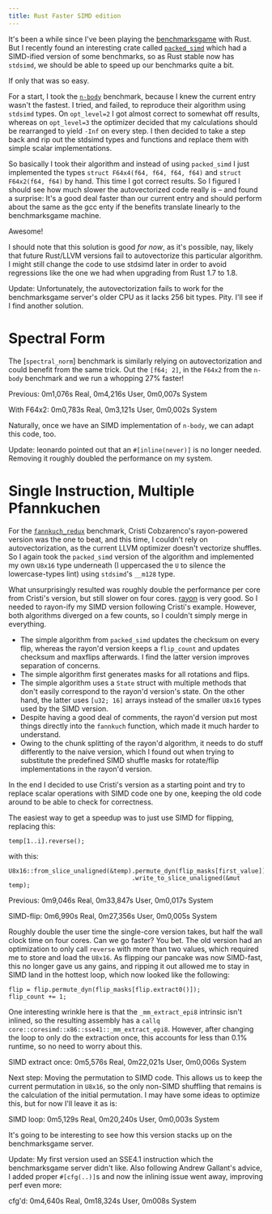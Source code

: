 ```yaml
---
title: Rust Faster SIMD edition
---
```


It's been a while since I've been playing the [benchmarksgame] with Rust. But I
recently found an interesting crate called [`packed_simd`] which had a
SIMD-ified version of some benchmarks, so as Rust stable now has `stdsimd`, we
should be able to speed up our benchmarks quite a bit.

If only that was so easy.

For a start, I took the [`n-body`] benchmark, because I knew the current entry
wasn't the fastest. I tried, and failed, to reproduce their algorithm using
`stdsimd` types. On `opt_level=2` I got almost correct to somewhat off results,
whereas on `opt_level=3` the optimizer decided that my calculations should be
rearranged to yield `-Inf` on every step. I then decided to take a step back
and rip out the stdsimd types and functions and replace them with simple
scalar implementations.

So basically I took their algorithm and instead of using `packed_simd` I
just implemented the types `struct F64x4(f64, f64, f64, f64)` and
`struct F64x2(f64, f64)` by hand. This time I got correct results. So I
figured I should see how much slower the autovectorized code really is – and
found a surprise: It's a good deal faster than our current entry and should
perform about the same as the gcc enty if the benefits translate linearly to
the benchmarksgame machine.

Awesome!

I should note that this solution is good *for now*, as it's possible, nay,
likely that future Rust/LLVM versions fail to autovectorize this particular
algorithm. I might still change the code to use stdsimd later in order to avoid
regressions like the one we had when upgrading from Rust 1.7 to 1.8.

Update: Unfortunately, the autovectorization fails to work for the
benchmarksgame server's older CPU as it lacks 256 bit types. Pity. I'll see if
I find another solution.

# Spectral Form

The [`spectral_norm`] benchmark is similarly relying on autovectorization and
could benefit from the same trick. Out the `[f64; 2]`, in the `F64x2` from the
`n-body` benchmark and we run a whopping 27% faster!

Previous: 0m1,076s Real, 0m4,216s User, 0m0,007s System

With F64x2: 0m0,783s Real, 0m3,121s User, 0m0,002s System

Naturally, once we have an SIMD implementation of `n-body`, we can adapt this
code, too.

Update: leonardo pointed out that an `#[inline(never)]` is no longer needed.
Removing it roughly doubled the performance on my system.

# Single Instruction, Multiple Pfannkuchen

For the [`fannkuch_redux`] benchmark, Cristi Cobzarenco's rayon-powered version
was the one to beat, and this time, I couldn't rely on autovectorization, as
the current LLVM optimizer doesn't vectorize shuffles. So I again took the
`packed_simd` version of the algorithm and implemented my own `U8x16` type
underneath (I uppercased the `U` to silence the lowercase-types lint) using
`stdsimd`'s `__m128` type.

What unsurprisingly resulted was roughly double the performance per core from
Cristi's version, but still slower on four cores. [rayon] is very good. So I
needed to rayon-ify my SIMD version following Cristi's example. However, both
algorithms diverged on a few counts, so I couldn't simply merge in everything.

* The simple algorithm from `packed_simd` updates the checksum on every flip,
whereas the rayon'd version keeps a `flip_count` and updates checksum and
maxflips afterwards. I find the latter version improves separation of concerns.
* The simple algorithm first generates masks for all rotations and flips.
* The simple algorithm uses a `State` struct with multiple methods that don't
easily correspond to the rayon'd version's state. On the other hand, the latter
uses `[u32; 16]` arrays instead of the smaller `U8x16` types used by the SIMD
version.
* Despite having a good deal of comments, the rayon'd version put most things
directly into the `fannkuch` function, which made it much harder to understand.
* Owing to the chunk splitting of the rayon'd algorithm, it needs to do stuff
differently to the naive version, which I found out when trying to substitute
the predefined SIMD shuffle masks for rotate/flip implementations in the
rayon'd version.

In the end I decided to use Cristi's version as a starting point and try to
replace scalar operations with SIMD code one by one, keeping the old code
around to be able to check for correctness.

The easiest way to get a speedup was to just use SIMD for flipping, replacing
this:

```
temp[1..i].reverse();
```

with this:

```
U8x16::from_slice_unaligned(&temp).permute_dyn(flip_masks[first_value])
                                  .write_to_slice_unaligned(&mut temp);
```

Previous: 0m9,046s Real, 0m33,847s User, 0m0,017s System

SIMD-flip: 0m6,990s Real, 0m27,356s User, 0m0,005s System

Roughly double the user time the single-core version takes, but half the wall
clock time on four cores. Can we go faster? You bet. The old version had an
optimization to only call `reverse` with more than two values, which required
me to store and load the `U8x16`. As flipping our pancake was now SIMD-fast,
this no longer gave us any gains, and ripping it out allowed me to stay in SIMD
land in the hottest loop, which now looked like the following:

```
flip = flip.permute_dyn(flip_masks[flip.extract0()]);
flip_count += 1;
```

One interesting wrinkle here is that the `_mm_extract_epi8` intrinsic isn't
inlined, so the resulting assembly has a
`callq  core::coresimd::x86::sse41::_mm_extract_epi8`. However, after changing
the loop to only do the extraction once, this accounts for less than 0.1%
runtime, so no need to worry about this.

SIMD extract once: 0m5,576s Real, 0m22,021s User, 0m0,006s System

Next step: Moving the permutation to SIMD code. This allows us to keep the
current permutation in `U8x16`, so the only non-SIMD shuffling that remains is
the calculation of the initial permutation. I may have some ideas to optimize
this, but for now I'll leave it as is:

SIMD loop: 0m5,129s Real, 0m20,240s User, 0m0,003s System

It's going to be interesting to see how this version stacks up on the
benchmarksgame server.

Update: My first version used an SSE4.1 instruction which the benchmarksgame
server didn't like. Also following Andrew Gallant's advice, I added proper
`#[cfg(..)]`s and now the inlining issue went away, improving perf even more:

cfg'd: 0m4,640s Real, 0m18,324s User, 0m008s System

[benchmarksgame]: https://benchmarksgame-team.pages.debian.net/benchmarksgame
[`n-body`]: https://benchmarksgame-team.pages.debian.net/benchmarksgame/description/nbody.html
[`fannkuch_redux`]: https://benchmarksgame-team.pages.debian.net/benchmarksgame/performance/fannkuchredux.html
[`packed_simd`]: https://github.com/rust-lang-nursery/packed_simd
[rayon]: https://docs.rs/rayon

